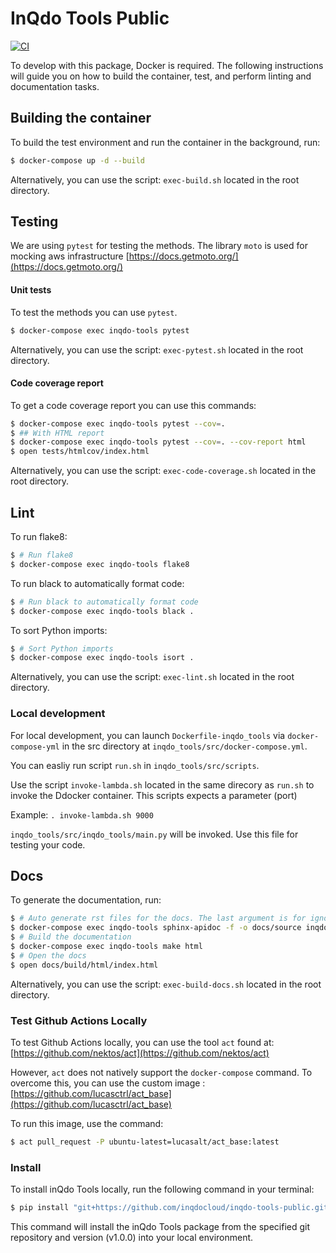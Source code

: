 # InQdo Tools Public

[![CI](https://github.com/inqdocloud/inqdo-tools-public/actions/workflows/ci.yml/badge.svg)](https://github.com/inqdocloud/inqdo-tools-public/actions/workflows/ci.yml)

To develop with this package, Docker is required. The following instructions will guide you on how to build the container, test, and perform linting and documentation tasks.

## Building the container
To build the test environment and run the container in the background, run:

```sh
$ docker-compose up -d --build
```

Alternatively, you can use the script: `exec-build.sh` located in the root directory. 


## Testing
We are using `pytest` for testing the methods.
The library `moto` is used for mocking aws infrastructure [https://docs.getmoto.org/](https://docs.getmoto.org/)


#### Unit tests
To test the methods you can use `pytest`.

```sh
$ docker-compose exec inqdo-tools pytest
```

Alternatively, you can use the script: `exec-pytest.sh` located in the root directory. 

#### Code coverage report
To get a code coverage report you can use this commands:

```sh
$ docker-compose exec inqdo-tools pytest --cov=.
$ ## With HTML report
$ docker-compose exec inqdo-tools pytest --cov=. --cov-report html
$ open tests/htmlcov/index.html
```

Alternatively, you can use the script: `exec-code-coverage.sh` located in the root directory.


## Lint

To run flake8:

```sh
$ # Run flake8
$ docker-compose exec inqdo-tools flake8
```

To run black to automatically format code:

```sh
$ # Run black to automatically format code
$ docker-compose exec inqdo-tools black .
```

To sort Python imports:

```sh
$ # Sort Python imports
$ docker-compose exec inqdo-tools isort .
```

Alternatively, you can use the script: `exec-lint.sh` located in the root directory.

### Local development

For local development, you can launch `Dockerfile-inqdo_tools` via `docker-compose-yml` in the src directory at `inqdo_tools/src/docker-compose.yml`.

You can easliy run script `run.sh` in `inqdo_tools/src/scripts`.

Use the script `invoke-lambda.sh` located in the same direcory as `run.sh` to invoke the Ddocker container.
This scripts expects a parameter (port)

Example: `. invoke-lambda.sh 9000`

`inqdo_tools/src/inqdo_tools/main.py` will be invoked. Use this file for testing your code.


## Docs
To generate the documentation, run:

```sh
$ # Auto generate rst files for the docs. The last argument is for ignoring the debug.py file from the docs
$ docker-compose exec inqdo-tools sphinx-apidoc -f -o docs/source inqdo_tools inqdo_tools/debug.py
$ # Build the documentation
$ docker-compose exec inqdo-tools make html
$ # Open the docs
$ open docs/build/html/index.html
```

Alternatively, you can use the script: `exec-build-docs.sh` located in the root directory.


### Test Github Actions Locally
To test Github Actions locally, you can use the tool `act` found at: [https://github.com/nektos/act](https://github.com/nektos/act)

 However, `act` does not natively support the `docker-compose` command. To overcome this, you can use the custom image : [https://github.com/lucasctrl/act_base](https://github.com/lucasctrl/act_base)

To run this image, use the command:
```sh
$ act pull_request -P ubuntu-latest=lucasalt/act_base:latest
```


### Install
To install inQdo Tools locally, run the following command in your terminal:

```sh
$ pip install "git+https://github.com/inqdocloud/inqdo-tools-public.git@v1.0.0#egg=inqdo-tools&subdirectory=inqdo_tools/src"
```

This command will install the inQdo Tools package from the specified git repository and version (v1.0.0) into your local environment.
